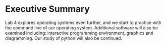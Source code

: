 # Executive Summary
Lab 4 explores operating systems even further, and we start to practice with the command line of our operating system. Additional software will also be examined including: interactive programming environment, graphics and diagramming. Our study of python will also be continued.
